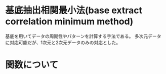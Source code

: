 # 基底抽出相関最小法(base extract correlation minimum method)

基底を用いてデータの周期性やパターンを計算する手法である。
多次元データに対応可能だが、1次元と2次元データのみの対応とした。

# 関数について

